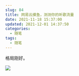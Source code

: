 ```yaml
---
slug: 84
title: 网易云摸鱼，测测你的听歌流量
date: 2021-11-18 15:37:00
updated: 2021-12-01 14:37:50
categories: 
  - 随笔
tags: 
  - 随笔
---
```




格局刚好。

![](https://imgurl.s3.bitiful.net/images/2021/11/18/47f2fd18e0e1e9975e851d2958256a1b.png)
